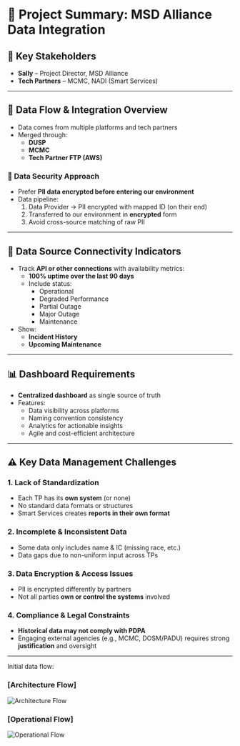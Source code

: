 # 📌 Project Summary: MSD Alliance Data Integration

## 👤 Key Stakeholders
- **Sally** – Project Director, MSD Alliance
- **Tech Partners** – MCMC, NADI (Smart Services)

---

## 🔗 Data Flow & Integration Overview
- Data comes from multiple platforms and tech partners
- Merged through:
  - **DUSP**  
  - **MCMC**  
  - **Tech Partner FTP (AWS)**

### 🔐 Data Security Approach
- Prefer **PII data encrypted before entering our environment**
- Data pipeline:
  1. Data Provider → PII encrypted with mapped ID (on their end)
  2. Transferred to our environment in **encrypted** form
  3. Avoid cross-source matching of raw PII

---

## 📶 Data Source Connectivity Indicators
- Track **API or other connections** with availability metrics:
  - **100% uptime over the last 90 days**
  - Include status:
    - Operational
    - Degraded Performance
    - Partial Outage
    - Major Outage
    - Maintenance
- Show:
  - **Incident History**
  - **Upcoming Maintenance**

---

## 📊 Dashboard Requirements
- **Centralized dashboard** as single source of truth
- Features:
  - Data visibility across platforms
  - Naming convention consistency
  - Analytics for actionable insights
  - Agile and cost-efficient architecture

---

## ⚠️ Key Data Management Challenges

### 1. Lack of Standardization
- Each TP has its **own system** (or none)
- No standard data formats or structures
- Smart Services creates **reports in their own format**

### 2. Incomplete & Inconsistent Data
- Some data only includes name & IC (missing race, etc.)
- Data gaps due to non-uniform input across TPs

### 3. Data Encryption & Access Issues
- PII is encrypted differently by partners
- Not all parties **own or control the systems** involved

### 4. Compliance & Legal Constraints
- **Historical data may not comply with PDPA**
- Engaging external agencies (e.g., MCMC, DOSM/PADU) requires strong **justification** and oversight

---


Initial data flow:
### [Architecture Flow]
![Architecture Flow](https://fast.image.delivery/sksebmj.png)


### [Operational Flow]
![Operational Flow](https://fast.image.delivery/chklpre.png)
